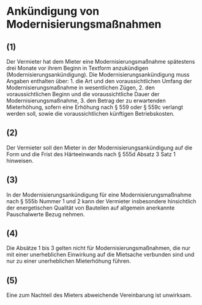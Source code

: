 # Ankündigung von Modernisierungsmaßnahmen



## (1)

 Der Vermieter hat dem Mieter eine Modernisierungsmaßnahme spätestens drei Monate vor ihrem Beginn in Textform anzukündigen (Modernisierungsankündigung). Die Modernisierungsankündigung muss Angaben enthalten über:  1.
 die Art und den voraussichtlichen Umfang der Modernisierungsmaßnahme in wesentlichen Zügen,
 2.
 den voraussichtlichen Beginn und die voraussichtliche Dauer der Modernisierungsmaßnahme,
 3.
 den Betrag der zu erwartenden Mieterhöhung, sofern eine Erhöhung nach § 559 oder § 559c verlangt werden soll, sowie die voraussichtlichen künftigen Betriebskosten.


## (2)

 Der Vermieter soll den Mieter in der Modernisierungsankündigung auf die Form und die Frist des Härteeinwands nach § 555d Absatz 3 Satz 1 hinweisen.

## (3)

 In der Modernisierungsankündigung für eine Modernisierungsmaßnahme nach § 555b Nummer 1 und 2 kann der Vermieter insbesondere hinsichtlich der energetischen Qualität von Bauteilen auf allgemein anerkannte Pauschalwerte Bezug nehmen.

## (4)

 Die Absätze 1 bis 3 gelten nicht für Modernisierungsmaßnahmen, die nur mit einer unerheblichen Einwirkung auf die Mietsache verbunden sind und nur zu einer unerheblichen Mieterhöhung führen.

## (5)

 Eine zum Nachteil des Mieters abweichende Vereinbarung ist unwirksam. 

